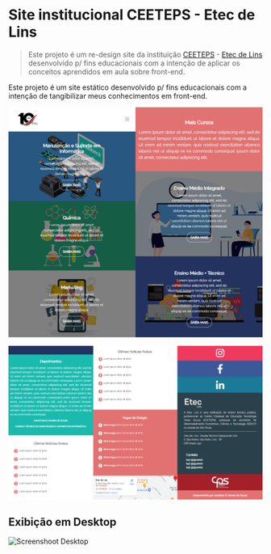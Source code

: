 # Site institucional CEETEPS - Etec de Lins
>Este projeto é um re-design site da instituição [CEETEPS] - [Etec de Lins] desenvolvido p/ fins educacionais com a intenção de aplicar os conceitos aprendidos em aula sobre front-end.

Este projeto é um site estático desenvolvido p/ fins educacionais com a intenção de tangibilizar meus conhecimentos em front-end.

![Screenshoot Mobile 1](screenshoots-projeto/screenshoot_mobile_1.png)

![Screenshoot Mobile 2](screenshoots-projeto/screenshoot_mobile_2.png)

## Exibição em Desktop

![Screenshoot Desktop](screenshoots-projeto/)


[Etec de Lins]:https://eteclins.com.br
[CEETEPS]:https://centropaulasouza.com.br